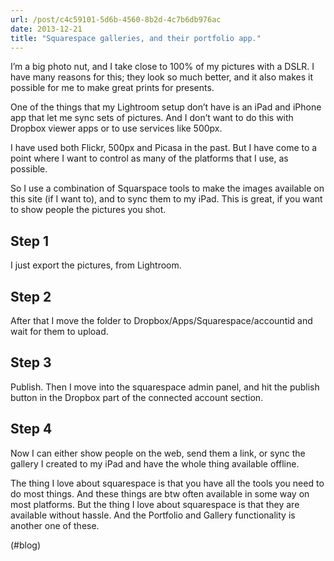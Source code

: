 ```yaml
---
url: /post/c4c59101-5d6b-4560-8b2d-4c7b6db976ac
date: 2013-12-21
title: "Squarespace galleries, and their portfolio app."
---
```


I&#8217;m a big photo nut, and I take close to 100% of my pictures with a DSLR. I have many reasons for this; they look so much better, and it also makes it possible for me to make great prints for presents.



One of the things that my Lightroom setup don&#8217;t have is an iPad and iPhone app that let me sync sets of pictures. And I don&#8217;t want to do this with Dropbox viewer apps or to use services like 500px.



I have used both Flickr, 500px and Picasa in the past. But I have come to a point where I want to control as many of the platforms that I use, as possible.



So I use a combination of Squarspace tools to make the images available on this site (if I want to), and to sync them to my iPad. This is great, if you want to show people the pictures you shot.



## Step 1



I just export the pictures, from Lightroom.



## Step 2



After that I move the folder to Dropbox/Apps/Squarespace/accountid and wait for them to upload.



## Step 3



Publish. Then I move into the squarespace admin panel, and hit the publish button in the Dropbox part of the connected account section.



## Step 4



Now I can either show people on the web, send them a link, or sync the gallery I created to my iPad and have the whole thing available offline.



The thing I love about squarespace is that you have all the tools you need to do most things. And these things are btw often available in some way on most platforms. But the thing I love about squarespace is that they are available without hassle. And the Portfolio and Gallery functionality is another one of these.



(#blog)